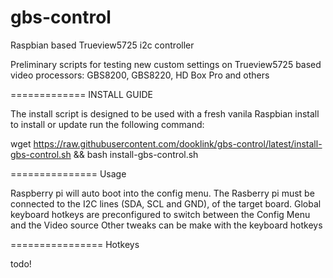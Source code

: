 gbs-control
===========

Raspbian based Trueview5725 i2c controller

Preliminary scripts for testing new custom settings on Trueview5725 based video processors:
GBS8200, GBS8220, HD Box Pro and others

=============
INSTALL GUIDE

The install script is designed to be used with a fresh vanila Raspbian install
to install or update run the following command:

wget https://raw.githubusercontent.com/dooklink/gbs-control/latest/install-gbs-control.sh && bash install-gbs-control.sh

===============
Usage

Raspberry pi will auto boot into the config menu.
The Rasberry pi must be connected to the I2C lines (SDA, SCL and GND), of the target board.
Global keyboard hotkeys are preconfigured to switch between the Config Menu and the Video source
Other tweaks can be make with the keyboard hotkeys

================
Hotkeys

todo!
